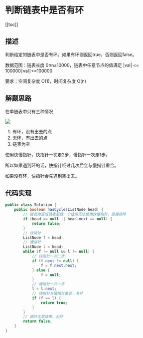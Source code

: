 # 判断链表中是否有环
[[toc]]

## 描述
判断给定的链表中是否有环。如果有环则返回true，否则返回false。

数据范围：链表长度 0≤n≤10000，链表中任意节点的值满足 |val| <= 100000∣val∣<=100000

要求：空间复杂度 O(1)，时间复杂度 O(n)

## 解题思路
在单链表中只有三种情况

![](img/hasCycle/f587ebb4283b771ccb21df8c3548554b.png)

1. 有环，没有出去的点
2. 无环，有出去的点
3. 链表为空

使用快慢指针，快指针一次走2步，慢指针一次走1步。

所以如果遇到环的话，快指针经过几次后会与慢指针重合。

如果没有环，快指针会先遇到空出去。

## 代码实现
```java
public class Solution {
    public boolean hasCycle(ListNode head) {
        // 链表为空或链表里就一个结点无法使用快慢指针，直接排除
        if (head == null || head.next == null) {
            return false;
        }
        // 快指针
        ListNode f = head;
        // 慢指针
        ListNode l = head;
        while (f != null && l != null) {
            // 快指针一次二步
            if (f.next != null) {
                f = f.next.next;
            } else {
                f = null;
            }
            // 慢指针一次一步
            l = l.next;
            // 快指针与慢指针重合，有环
            if (f == l) {
                return true;
            }
        }
        // 循环正常结束，无环
        return false;
    }
}
```
